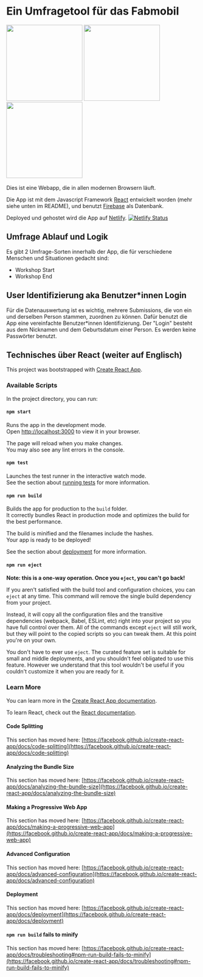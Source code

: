 # Ein Umfragetool für das Fabmobil
<div>
  <img width=200 src="https://github.com/Evaluationstool-Fabmobil-Lokallabore/fabmobil-surveytool/assets/147499884/6ae60f9d-efe5-463d-962d-d8517d86df80"/>
  <img width=200 src="https://github.com/Evaluationstool-Fabmobil-Lokallabore/fabmobil-surveytool/assets/147499884/6616928c-a241-4739-a508-f2917373ff73"/>
  <img width=200 src="https://github.com/Evaluationstool-Fabmobil-Lokallabore/fabmobil-surveytool/assets/147499884/f2f73ee4-33a2-41ee-89de-bb8e795fe624"/>
</div>
<br/>
Dies ist eine Webapp, die in allen modernen Browsern läuft.

Die App ist mit dem Javascript Framework [React](https://react.dev/) entwickelt worden (mehr siehe unten im README), und benutzt [Firebase](https://firebase.google.com/) als Datenbank.

Deployed und gehostet wird die App auf [Netlify](https://www.netlify.com/). [![Netlify Status](https://api.netlify.com/api/v1/badges/18013bb0-e951-4cc7-834d-55b576d8e0bf/deploy-status)](https://app.netlify.com/sites/fabmobil-survey/deploys)


## Umfrage Ablauf und Logik

Es gibt 2 Umfrage-Sorten innerhalb der App, die für verschiedene Menschen und Situationen gedacht sind:
- Workshop Start
- Workshop End


## User Identifizierung aka Benutzer*innen Login
Für die Datenauswertung ist es wichtig, mehrere Submissions, die von ein und derselben Person stammen, zuordnen zu können.
Dafür benutzt die App eine vereinfachte Benutzer*innen Identifizierung. Der "Login" besteht aus dem Nicknamen und dem Geburtsdatum einer Person. Es werden keine Passwörter benutzt.

## Technisches über React (weiter auf Englisch)

This project was bootstrapped with [Create React App](https://github.com/facebook/create-react-app).

### Available Scripts

In the project directory, you can run:

#### `npm start`

Runs the app in the development mode.\
Open [http://localhost:3000](http://localhost:3000) to view it in your browser.

The page will reload when you make changes.\
You may also see any lint errors in the console.

#### `npm test`

Launches the test runner in the interactive watch mode.\
See the section about [running tests](https://facebook.github.io/create-react-app/docs/running-tests) for more information.

#### `npm run build`

Builds the app for production to the `build` folder.\
It correctly bundles React in production mode and optimizes the build for the best performance.

The build is minified and the filenames include the hashes.\
Your app is ready to be deployed!

See the section about [deployment](https://facebook.github.io/create-react-app/docs/deployment) for more information.

#### `npm run eject`

**Note: this is a one-way operation. Once you `eject`, you can't go back!**

If you aren't satisfied with the build tool and configuration choices, you can `eject` at any time. This command will remove the single build dependency from your project.

Instead, it will copy all the configuration files and the transitive dependencies (webpack, Babel, ESLint, etc) right into your project so you have full control over them. All of the commands except `eject` will still work, but they will point to the copied scripts so you can tweak them. At this point you're on your own.

You don't have to ever use `eject`. The curated feature set is suitable for small and middle deployments, and you shouldn't feel obligated to use this feature. However we understand that this tool wouldn't be useful if you couldn't customize it when you are ready for it.

### Learn More

You can learn more in the [Create React App documentation](https://facebook.github.io/create-react-app/docs/getting-started).

To learn React, check out the [React documentation](https://reactjs.org/).

#### Code Splitting

This section has moved here: [https://facebook.github.io/create-react-app/docs/code-splitting](https://facebook.github.io/create-react-app/docs/code-splitting)

#### Analyzing the Bundle Size

This section has moved here: [https://facebook.github.io/create-react-app/docs/analyzing-the-bundle-size](https://facebook.github.io/create-react-app/docs/analyzing-the-bundle-size)

#### Making a Progressive Web App

This section has moved here: [https://facebook.github.io/create-react-app/docs/making-a-progressive-web-app](https://facebook.github.io/create-react-app/docs/making-a-progressive-web-app)

#### Advanced Configuration

This section has moved here: [https://facebook.github.io/create-react-app/docs/advanced-configuration](https://facebook.github.io/create-react-app/docs/advanced-configuration)

#### Deployment

This section has moved here: [https://facebook.github.io/create-react-app/docs/deployment](https://facebook.github.io/create-react-app/docs/deployment)

#### `npm run build` fails to minify

This section has moved here: [https://facebook.github.io/create-react-app/docs/troubleshooting#npm-run-build-fails-to-minify](https://facebook.github.io/create-react-app/docs/troubleshooting#npm-run-build-fails-to-minify)
